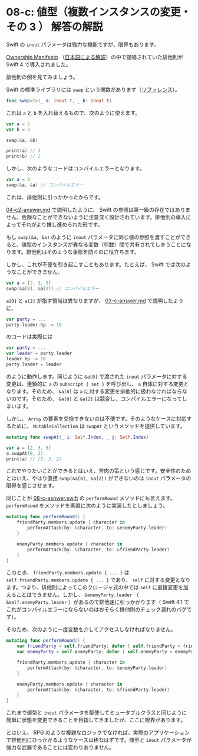 # 08-c: 値型（複数インスタンスの変更・その 3 ） 解答の解説

Swift の `inout` パラメータは強力な機能ですが、限界もあります。

[Ownership Manifesto](https://github.com/apple/swift/blob/master/docs/OwnershipManifesto.md) （[日本語による解説](https://qiita.com/omochimetaru/items/c5f0eabde516e4713367)）の中で提唱されていた排他則が Swift 4 で導入されました。

排他則の例を見てみましょう。

Swift の標準ライブラリには `swap` という関数があります（[リファレンス](https://developer.apple.com/documentation/swift/1540890-swap)）。

```swift
func swap<T>(_ a: inout T, _ b: inout T)
```

これは `a` と `b` を入れ替えるもので、次のように使えます。

```swift
var a = 2
var b = 3

swap(&a, &b)

print(a) // 3
print(b) // 2
```

しかし、次のようなコードはコンパイルエラーとなります。

```swift
var a = 2
swap(&a, &a) // コンパイルエラー
```

これは、排他則に引っかかったからです。

[04-c2-answer.md](04-c2-answer.md) で説明したように、 Swift の参照は第一級の存在ではありません。危険なことができないように注意深く設計されています。排他則の導入によってそれがより推し進められた形です。

もし `swap(&a, &a)` のように `inout` パラメータに同じ値の参照を渡すことができると、値型のインスタンスが異なる変数（引数）間で共有されてしまうことになります。排他則はそのような事態を防ぐのに役立ちます。

しかし、これが不便を引き起こすこともあります。たとえば、 Swift では次のようなことができません。

```swift
var a = [2, 3, 5]
swap(&a[0], &a[2]) // コンパイルエラー
```

`a[0]` と `a[2]` が指す領域は異なりますが、 [03-c-answer.md](03-c-answer.md) で説明したように、

```swift
var party = ...
party.leader.hp -= 10
```

のコードは実際には

```swift
var party = ...
var leader = party.leader
leader.hp -= 10
party.leader = leader
```

のように動作します。同じように `&a[0]` で渡された `inout` パラメータに対する変更は、連鎖的に `a` の `subscript { set }` を呼び出し、 `a` 自体に対する変更となります。そのため、 `&a[0]` は `a` に対する変更を排他的に扱わなければならないのです。そのため、 `&a[0]` と `&a[2]` は競合し、コンパイルエラーになってしまいます。

しかし、 `Array` の要素を交換できないのは不便です。そのようなケースに対応するために、 `MutableCollection` は `swapAt` というメソッドを提供しています。

```swift
mutating func swapAt(_ i: Self.Index, _ j: Self.Index)
```

```swift
var a = [2, 3, 5]
a.swapAt(0, 2)
print(a) // [5, 3, 2]
```

これでやりたいことができるとはいえ、苦肉の策という感じです。安全性のためとはいえ、やはり直接 `swap(&a[0], &a[2])` ができないのは `inout` パラメータの限界を感じさせます。

同じことが [08-c-asnwer.swift](08-c-asnwer.swift) の `performRound` メソッドにも言えます。 `performRound` をメソッドを素直に次のように実装したとしましょう。

```swift
mutating func performRound() {
    friendParty.members.update { character in
        performAttack(by: &character, to: &enemyParty.leader)
    }

    enemyParty.members.update { character in
        performAttack(by: &character, to: &friendParty.leader)
    }
}
```

このとき、 `friendParty.members.update { ... }` は `self.friendParty.members.update { ... }` であり、 `self` に対する変更となります。つまり、排他則によってこのクロージャ式の中では `self` に直接変更を加えることはできません。しかし、 `&enemyParty.leader` （ `&self.enemyParty.leader` ）があるので排他速に引っかかります（ Swift 4.1 でこれがコンパイルエラーにならないのはおそらく排他則のチェック漏れのバグです）。

そのため、次のように一度変数を介してアクセスしなければなりません。

```swift
mutating func performRound() {
    var friendParty = self.friendParty; defer { self.friendParty = friendParty }
    var enemyParty = self.enemyParty; defer { self.enemyParty = enemyParty }

    friendParty.members.update { character in
        performAttack(by: &character, to: &enemyParty.leader)
    }

    enemyParty.members.update { character in
        performAttack(by: &character, to: &friendParty.leader)
    }
}
```

これまで値型と `inout` パラメータを駆使してミュータブルクラスと同じように簡単に状態を変更できることを目指してきましたが、ここに限界があります。

とはいえ、 RPG のような複雑なロジックでなければ、実際のアプリケーションで排他則にひっかかるようなケースは稀なはずです。値型と `inout` パラメータが強力な武器であることには変わりありません。
